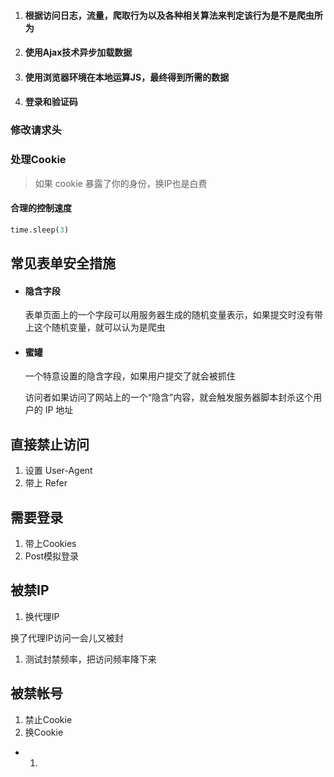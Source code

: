 



1. #### 根据访问日志，流量，爬取行为以及各种相关算法来判定该行为是不是爬虫所为

2. #### 使用Ajax技术异步加载数据

3. #### 使用浏览器环境在本地运算JS，最终得到所需的数据

4. #### 登录和验证码



### 修改请求头

### 处理Cookie

> 如果 cookie 暴露了你的身份，换IP也是白费

#### 合理的控制速度

```python
time.sleep(3)
```



## 常见表单安全措施

- #### 隐含字段

  表单页面上的一个字段可以用服务器生成的随机变量表示，如果提交时没有带上这个随机变量，就可以认为是爬虫

- #### 蜜罐

  一个特意设置的隐含字段，如果用户提交了就会被抓住

  访问者如果访问了网站上的一个“隐含”内容，就会触发服务器脚本封杀这个用户的 IP 地址 







## 直接禁止访问

1. 设置 User-Agent
2. 带上 Refer



## 需要登录

1. 带上Cookies
2. Post模拟登录



## 被禁IP

1. 换代理IP

换了代理IP访问一会儿又被封

1. 测试封禁频率，把访问频率降下来



## 被禁帐号

1. 禁止Cookie
2. 换Cookie







- 1. 